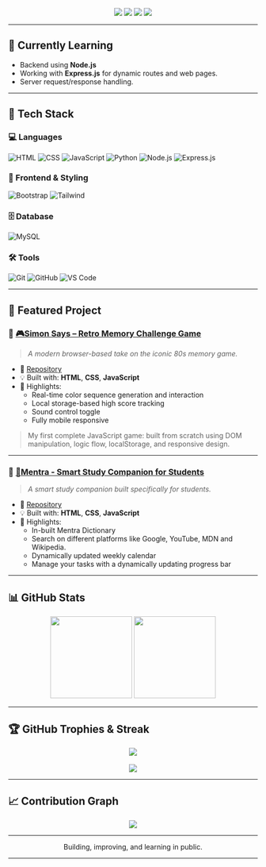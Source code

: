 <p align="center">
  <a href="mailto:officialkeshavbansal@gmail.com"><img src="https://img.shields.io/badge/Email-Contact-informational?style=flat-square&logo=gmail&logoColor=white&color=red" /></a>
  <a href="https://www.linkedin.com/in/keshavbansll"><img src="https://img.shields.io/badge/LinkedIn-Connect-informational?style=flat-square&logo=linkedin&logoColor=white&color=0A66C2" /></a>
  <a href="https://linktr.ee/keshavbansll"><img src="https://img.shields.io/badge/Linktree-KeshavBansal-green?style=flat-square&logo=linktree" /></a>
  <img src="https://komarev.com/ghpvc/?username=keshavbansll&label=Profile+Views&color=blue&style=flat-square" />
</p>

---

## 🧠 Currently Learning
- Backend using **Node.js**
- Working with **Express.js** for dynamic routes and web pages.
- Server request/response handling.

---

## 🚀 Tech Stack

### 💻 Languages  
![HTML](https://img.shields.io/badge/HTML-E34F26?logo=html5&logoColor=white&style=for-the-badge)
![CSS](https://img.shields.io/badge/CSS-1572B6?logo=css3&logoColor=white&style=for-the-badge)
![JavaScript](https://img.shields.io/badge/JavaScript-F7DF1E?logo=javascript&logoColor=black&style=for-the-badge)
![Python](https://img.shields.io/badge/Python-3776AB?logo=python&logoColor=white&style=for-the-badge)
![Node.js](https://img.shields.io/badge/Node.js-339933?logo=node.js&logoColor=white&style=for-the-badge)
![Express.js](https://img.shields.io/badge/Express.js-000000?logo=express&logoColor=white&style=for-the-badge)

### 🎨 Frontend & Styling  
![Bootstrap](https://img.shields.io/badge/Bootstrap-7952B3?logo=bootstrap&logoColor=white&style=for-the-badge)
![Tailwind](https://img.shields.io/badge/Tailwind-38B2AC?logo=tailwind-css&logoColor=white&style=for-the-badge)

### 🗄️ Database  
![MySQL](https://img.shields.io/badge/MySQL-4479A1?logo=mysql&logoColor=white&style=for-the-badge)

### 🛠 Tools  
![Git](https://img.shields.io/badge/Git-F05032?logo=git&logoColor=white&style=for-the-badge)
![GitHub](https://img.shields.io/badge/GitHub-181717?logo=github&logoColor=white&style=for-the-badge)
![VS Code](https://img.shields.io/badge/VS_Code-007ACC?logo=visualstudiocode&logoColor=white&style=for-the-badge)

---

## 📌 Featured Project

### 🔹 [🎮Simon Says – Retro Memory Challenge Game](https://keshavbansll.github.io/Simon-Says/)
> _A modern browser-based take on the iconic 80s memory game._

- 🔗 [Repository](https://github.com/keshavbansll/Simon-Says)
- 💡 Built with: **HTML**, **CSS**, **JavaScript**
- 🎯 Highlights:
  - Real-time color sequence generation and interaction
  - Local storage-based high score tracking
  - Sound control toggle
  - Fully mobile responsive

> My first complete JavaScript game: built from scratch using DOM manipulation, logic flow, localStorage, and responsive design.

---

### 🔹 [📘Mentra - Smart Study Companion for Students](https://keshavbansll.github.io/Mentra/)
> _A smart study companion built specifically for students._

- 🔗 [Repository](https://github.com/keshavbansll/Mentra)
- 💡 Built with: **HTML**, **CSS**, **JavaScript**
- 🎯 Highlights:
  - In-built Mentra Dictionary
  - Search on different platforms like Google, YouTube, MDN and Wikipedia.
  - Dynamically updated weekly calendar
  - Manage your tasks with a dynamically updating progress bar

---

## 📊 GitHub Stats

<p align="center">
  <img src="https://github-readme-stats.vercel.app/api?username=keshavbansll&show_icons=true&theme=tokyonight&hide_title=true&count_private=true" height="165" />
  <img src="https://github-readme-stats.vercel.app/api/top-langs/?username=keshavbansll&layout=compact&theme=tokyonight&hide_title=true" height="165" />
</p>

---

## 🏆 GitHub Trophies & Streak

<p align="center">
  <img src="https://github-profile-trophy.vercel.app/?username=keshavbansll&theme=algolia&row=1&margin-w=10" />
  <br><br>
  <img src="https://github-readme-streak-stats.herokuapp.com/?user=keshavbansll&theme=tokyonight&hide_border=true" />
</p>

---

## 📈 Contribution Graph

<p align="center">
  <img src="https://github-readme-activity-graph.vercel.app/graph?username=keshavbansll&theme=tokyo-night&hide_border=true" />
</p>

---

<p align="center">
  Building, improving, and learning in public.
</p>

---

